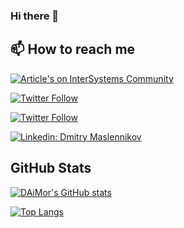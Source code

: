 ### Hi there 👋

## 📫 How to reach me

[![Article's on InterSystems Community](https://img.shields.io/badge/My%20Articles-InterSystems%20Community-blue)](https://community.intersystems.com/user/11906/posts?filter=articles)

[![Twitter Follow](https://img.shields.io/twitter/follow/mr_daimor?style=social)](https://twitter.com/mr_daimor)

[![Twitter Follow](https://img.shields.io/twitter/follow/CaretDevCorp?style=social)](https://twitter.com/CaretDevCorp)

[![Linkedin: Dmitry Maslennikov](https://img.shields.io/badge/-Dmitry%20Maslennikov-blue?style=flat-square&logo=Linkedin&logoColor=white&link=https://www.linkedin.com/in/daimor/)](https://www.linkedin.com/in/daimor/)

## GitHub Stats

[![DAiMor's GitHub stats](https://github-readme-stats.vercel.app/api?username=daimor&count_private=true&show_icons=true)](https://github.com/anuraghazra/github-readme-stats)

[![Top Langs](https://github-readme-stats.vercel.app/api/top-langs/?username=daimor)](https://github.com/anuraghazra/github-readme-stats)

